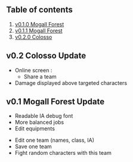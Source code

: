 ## Table of contents

1. [v0.1.0 Mogall Forest](#0.1.0)
2. [v0.1.1 Mogall Forest](#0.1.1)
3. [v0.2.0 Colosso](#0.2.0)

## v0.2 Colosso Update

<a name="0.2.0"></a>

- Online screen :
    - Share a team
- Damage displayed above targeted characters

## v0.1 Mogall Forest Update

<a name="0.1.1"></a>

- Readable IA debug font
- More balanced jobs
- Edit equipments

<a name="0.1.0"></a>

- Edit one team (names, class, IA)
- Save one team
- Fight random characters with this team